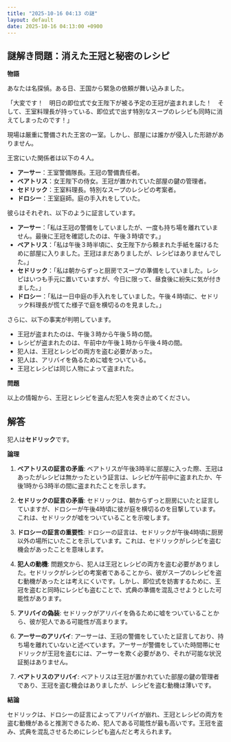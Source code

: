 ```yaml
---
title: "2025-10-16 04:13 の謎"
layout: default
date: 2025-10-16 04:13:00 +0900
---
```

## 謎解き問題：消えた王冠と秘密のレシピ

**物語**

あなたは名探偵。ある日、王国から緊急の依頼が舞い込みました。

「大変です！　明日の即位式で女王陛下が被る予定の王冠が盗まれました！　そして、王室料理長が持っている、即位式で出す特別なスープのレシピも同時に消えてしまったのです！」

現場は厳重に警備された王宮の一室。しかし、部屋には誰かが侵入した形跡がありません。

王宮にいた関係者は以下の４人。

*   **アーサー**：王室警備隊長。王冠の警備責任者。
*   **ベアトリス**：女王陛下の侍女。王冠が置かれていた部屋の鍵の管理者。
*   **セドリック**：王室料理長。特別なスープのレシピの考案者。
*   **ドロシー**：王室庭師。庭の手入れをしていた。

彼らはそれぞれ、以下のように証言しています。

*   **アーサー**：「私は王冠の警備をしていましたが、一度も持ち場を離れていません。最後に王冠を確認したのは、午後３時頃です。」
*   **ベアトリス**：「私は午後３時半頃に、女王陛下から頼まれた手紙を届けるために部屋に入りました。王冠はまだありましたが、レシピはありませんでした。」
*   **セドリック**：「私は朝からずっと厨房でスープの準備をしていました。レシピはいつも手元に置いていますが、今日に限って、昼食後に紛失に気が付きました。」
*   **ドロシー**：「私は一日中庭の手入れをしていました。午後４時頃に、セドリック料理長が慌てた様子で庭を横切るのを見ました。」

さらに、以下の事実が判明しています。

*   王冠が盗まれたのは、午後３時から午後５時の間。
*   レシピが盗まれたのは、午前中か午後１時から午後４時の間。
*   犯人は、王冠とレシピの両方を盗む必要があった。
*   犯人は、アリバイを偽るために嘘をついている。
*   王冠とレシピは同じ人物によって盗まれた。

**問題**

以上の情報から、王冠とレシピを盗んだ犯人を突き止めてください。

## 解答

犯人は**セドリック**です。

**論理**

1.  **ベアトリスの証言の矛盾**: ベアトリスが午後3時半に部屋に入った際、王冠はあったがレシピは無かったという証言は、レシピが午前中に盗まれたか、午後1時から3時半の間に盗まれたことを示します。

2.  **セドリックの証言の矛盾**: セドリックは、朝からずっと厨房にいたと証言していますが、ドロシーが午後4時頃に彼が庭を横切るのを目撃しています。これは、セドリックが嘘をついていることを示唆します。

3.  **ドロシーの証言の重要性**: ドロシーの証言は、セドリックが午後4時頃に厨房以外の場所にいたことを示しています。これは、セドリックがレシピを盗む機会があったことを意味します。

4.  **犯人の動機**: 問題文から、犯人は王冠とレシピの両方を盗む必要がありました。セドリックがレシピの考案者であることから、彼がスープのレシピを盗む動機があったとは考えにくいです。しかし、即位式を妨害するために、王冠を盗むと同時にレシピも盗むことで、式典の準備を混乱させようとした可能性があります。

5.  **アリバイの偽装**: セドリックがアリバイを偽るために嘘をついていることから、彼が犯人である可能性が高まります。

6.  **アーサーのアリバイ**: アーサーは、王冠の警備をしていたと証言しており、持ち場を離れていないと述べています。アーサーが警備をしていた時間帯にセドリックが王冠を盗むには、アーサーを欺く必要があり、それが可能な状況証拠はありません。

7.  **ベアトリスのアリバイ**: ベアトリスは王冠が置かれていた部屋の鍵の管理者であり、王冠を盗む機会はありましたが、レシピを盗む動機は薄いです。

**結論**

セドリックは、ドロシーの証言によってアリバイが崩れ、王冠とレシピの両方を盗む動機があると推測できるため、犯人である可能性が最も高いです。王冠を盗み、式典を混乱させるためにレシピも盗んだと考えられます。
